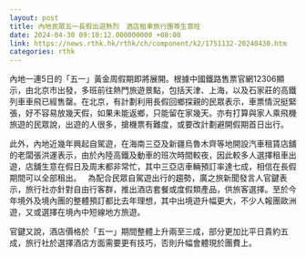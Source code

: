 ```yaml
---
layout: post
title: 內地民眾五一長假出遊熱烈　酒店租車旅行團等生意旺
date: 2024-04-30 09:10:12.000000000 +08:00
link: https://news.rthk.hk/rthk/ch/component/k2/1751132-20240430.htm
categories: rthk
---
```


內地一連5日的「五一」黃金周假期即將展開。根據中國鐵路售票官網12306顯示，由北京市出發，多班前往熱門旅遊景點，包括天津、上海，以及石家莊的高鐵列車車飛已經售罄。在北京，有計劃利用長假回鄉探親的民眾表示，車票情況挺緊張，好不容易放幾天假，如果未能返鄉，只能留在家幾天。亦有打算與家人乘飛機旅遊的民眾說，出遊的人很多，搶機票有難度，或要改計劃避開假期首日出行。

此外，內地近幾年興起自駕遊，在海南三亞及新疆烏魯木齊等地開設汽車租賃店舖的老闆張洪運表示，由於內陸高鐵及動車的班次時間較夜，因此較多人選擇租車出遊，店舖生意在假日及周末都非常忙，其中三亞店車輛預訂率達七成，相信在長假期間可以全部租出。
 
為配合民眾自駕遊出行的趨勢，廣之旅新聞發言人官鍵表示，旅行社亦針對自由行客群，推出酒店套餐或度假類產品，供旅客選擇。至於今年境外及境內團的整體預訂都比去年理想，其中出境遊升幅更大，不少人報團歐洲遊，又或選擇在境內中短線地方旅遊。

官鍵又說，酒店價格於「五一」期間整體上升兩至三成，部分更加比平日貴約五成，旅行社於選擇酒店方面需要更有技巧，否則升幅會體現於團費上。
